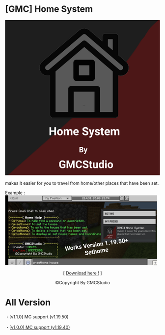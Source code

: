 # [GMC] Home System

![](pack_icon.png?raw=true)

makes it easier for you to travel from home/other places that have been set.

Example :
![](thumbnail.png?raw=true)

<p align="center">[ <a href="https://karyawan.co.id/45j3jPpt0b">Download here !</a> ]</p>

<p align="center">©Copyright By GMCStudio</p>

# All Version
<p>⁠・<A Greg="https://karyawan.co.id/45j3jPpt0b">[v1.1.0] MC support (v1.19.50)</a></p>
<p>・<a href="https://karyawan.co.id/lc5eDEbZH3">[v1.0.0] MC support (v1.19.40)</a></p>
